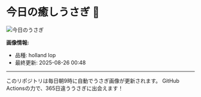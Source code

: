 # 今日の癒しうさぎ 🐰

![今日のうさぎ](https://firebasestorage.googleapis.com/v0/b/rabbitdb-9370d.appspot.com/o/rabbits%2Fb9f9fa1a?alt=media&token=33879399-b73f-41d2-8ca5-ca6b89362022)

**画像情報:**
- 品種: holland lop
- 最終更新: 2025-08-26 00:48

---

このリポジトリは毎日朝9時に自動でうさぎ画像が更新されます。
GitHub Actionsの力で、365日違ううさぎに出会えます！
